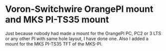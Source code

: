# Voron-Switchwire OrangePI mount and MKS PI-TS35 mount

Just because nobody had made a mount for the OrangePI PC, PC2 or 3 LTS or any other PI with same hole layout, I have done one.
Also I added a mount for the MKS PI-TS35 TFT of the MKS-PI.

